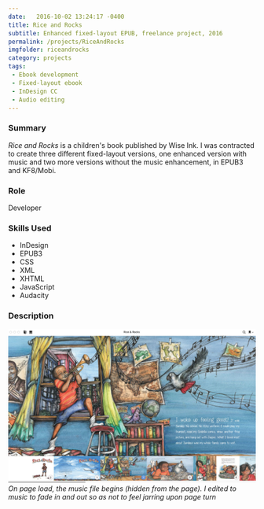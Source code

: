 ```yaml
---
date:   2016-10-02 13:24:17 -0400
title: Rice and Rocks
subtitle: Enhanced fixed-layout EPUB, freelance project, 2016
permalink: /projects/RiceAndRocks
imgfolder: riceandrocks
category: projects
tags: 
 - Ebook development
 - Fixed-layout ebook
 - InDesign CC
 - Audio editing
---
```


### Summary

*Rice and Rocks* is a children's book published by Wise Ink. I was contracted to create three different fixed-layout versions, one enhanced version with music and two more versions without the music enhancement, in EPUB3 and KF8/Mobi.

### Role

Developer

### Skills Used

- InDesign
- EPUB3
- CSS
- XML
- XHTML
- JavaScript
- Audacity

### Description


![Opening spread of Rice and Rocks](../../img/riceandrocks/1-spread-and-toc.jpg)
*On page load, the music file begins (hidden from the page). I edited to music to fade in and out so as not to feel jarring upon page turn*